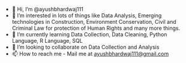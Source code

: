 - 👋 Hi, I’m @ayushbhardwaj111
- 👀 I’m interested in lots of things like Data Analysis, Emerging technologies in Construction, Environment Conservation, Civil and Criminal Law for protection of Human Rights and many more things.
- 🌱 I’m currently learning Data Collection, Data Cleaning, Python Language, R Language, SQL
- 💞️ I’m looking to collaborate on Data Collection and Analysis
- 📫 How to reach me - Mail me at ayushbhardwaj111@gmail.com

<!---
ayushbhardwaj111/ayushbhardwaj111 is a ✨ special ✨ repository because its `README.md` (this file) appears on your GitHub profile.
You can click the Preview link to take a look at your changes.
--->
